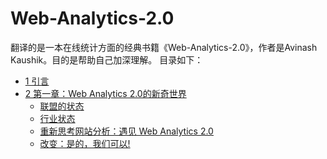 # Web-Analytics-2.0

翻译的是一本在线统计方面的经典书籍《Web-Analytics-2.0》，作者是Avinash Kaushik。目的是帮助自己加深理解。
目录如下：
* [1 引言](https://github.com/SuckseedYuan/Web-Analytics-2.0/blob/master/introduction.md)
* [2 第一章：Web Analytics 2.0的新奇世界](https://github.com/SuckseedYuan/Web-Analytics-2.0/tree/master/Chapter1)
  * [联盟的状态](https://github.com/SuckseedYuan/Web-Analytics-2.0/blob/master/Chapter1/State-of-the-Analytics-Union.md)
  * [行业状态](https://github.com/SuckseedYuan/Web-Analytics-2.0/blob/master/Chapter1/State-of-the-Industry.md)
  * [重新思考网站分析：遇见 Web Analytics 2.0](https://github.com/SuckseedYuan/Web-Analytics-2.0/blob/master/Chapter1/Rethinking-Web-Analytics:Meet-Web-Analytics-2.0.md)
  * [改变：是的，我们可以!](https://github.com/SuckseedYuan/Web-Analytics-2.0/blob/master/Chapter1/Change:%20Yes-We-Can!.md)

